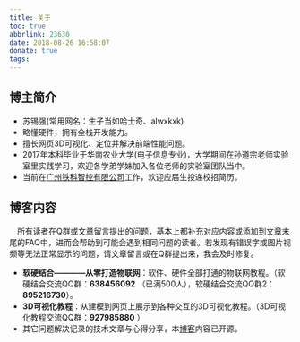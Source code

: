 ```yaml
---
title: 关于
toc: true
abbrlink: 23630
date: 2018-08-26 16:58:07
donate: true
tags:
---
```


## 博主简介
- 苏锡强(常用网名：生子当如哈士奇、alwxkxk)
- 略懂硬件，拥有全栈开发能力。
- 擅长网页3D可视化、定位并解决前端性能问题。
- 2017年本科毕业于华南农业大学(电子信息专业)，大学期间在孙道宗老师实验室里实践学习，欢迎各学弟学妹加入各位老师的实验室团队当中。
- 当前在[广州铁科智控有限公司](http://www.cbtc.cn/)工作，欢迎应届生投递校招简历。

## 博客内容

&emsp;所有读者在Q群或文章留言提出的问题，基本上都补充对应内容或添加到文章末尾的FAQ中，进而会帮助到可能会遇到相同问题的读者。若发现有错误字或图片视频等无法正常显示的问题，请文章留言或在Q群提出来，我会及时修复。

- __软硬结合————从零打造物联网__：软件、硬件全部打通的物联网教程。（软硬结合交流QQ群：__638456092__ （已满500人），软硬结合交流QQ群2：__895216730__）。
- __3D可视化教程__：从建模到网页上展示到各种交互的3D可视化教程。（3D可视化教程交流QQ群：__927985880__ ）
- 其它问题解决记录的技术文章与心得分享，本[博客](https://github.com/alwxkxk/blog)内容已开源。






